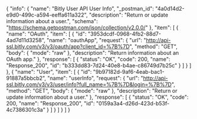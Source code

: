 {
  "info": {
    "name": "Bitly User API User Info",
    "_postman_id": "4a0d14d2-e9d0-499c-a594-eeffa611a322",
    "description": "Return or update information about a user.",
    "schema": "https://schema.getpostman.com/json/collection/v2.0.0/"
  },
  "item": [
    {
      "name": "OAuth",
      "item": [
        {
          "id": "3953dcdf-0968-4fb2-88d7-4ad7d11d3258",
          "name": "oauthApp",
          "request": {
            "url": "http://api-ssl.bitly.com/v3/v3/oauth/app?client_id=%7B%7D",
            "method": "GET",
            "body": {
              "mode": "raw"
            },
            "description": "Return information about an OAuth app."
          },
          "response": [
            {
              "status": "OK",
              "code": 200,
              "name": "Response_200",
              "id": "b333dd83-7d24-40e8-b4ae-c86749d7b25c"
            }
          ]
        }
      ]
    },
    {
      "name": "User",
      "item": [
        {
          "id": "9b97182d-9af6-4eab-bac1-91887a5bbcb2",
          "name": "userInfo",
          "request": {
            "url": "http://api-ssl.bitly.com/v3/v3/user/info?full_name=%7B%7D&login=%7B%7D",
            "method": "GET",
            "body": {
              "mode": "raw"
            },
            "description": "Return or update information about a user."
          },
          "response": [
            {
              "status": "OK",
              "code": 200,
              "name": "Response_200",
              "id": "0159a3a4-d26d-423d-b53f-4c7386301c3a"
            }
          ]
        }
      ]
    }
  ]
}